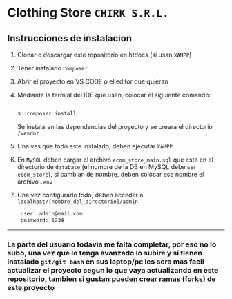 # Clothing Store `CHIRK S.R.L.`

## Instrucciones de instalacion

1. Clonar o descargar este repositorio en htdocs (si usan `XAMPP`)
2. Tener instalado `composer`
3. Abrir el proyecto en VS CODE o el editor que quieran
4. Mediante la termial del IDE que usen, colocar el siguiente comando:

    ```sh

    $: composer install 

    ```
    Se instalaran las dependencias del proyecto y se creara el directorio `/vendor`
5. Una ves que todo este instalado, deben ejecutar `XAMPP` 
6. En `MySQL` deben cargar el archivo `ecom_store_main.sql` que esta en el directorio de `database` (el nombre de la DB en MySQL debe ser `ecom_store`), si cambian de nombre, deben colocar ese nombre el archivo `.env`
7. Una vez configurado todo, deben acceder a `localhost/[nombre_del_directorio]/admin`

   ```sh
    user: admin@mail.com
    password: 1234
   ```
--------------------------

### La parte del usuario todavia me falta completar, por eso no lo subo, una vez que lo tenga avanzado lo subire y si tienen instalado `git/git bash` en sus laptop/pc les sera mas facil actualizar el proyecto segun lo que vaya actualizando en este repositorio, tambien si gustan pueden crear ramas (forks) de este proyecto